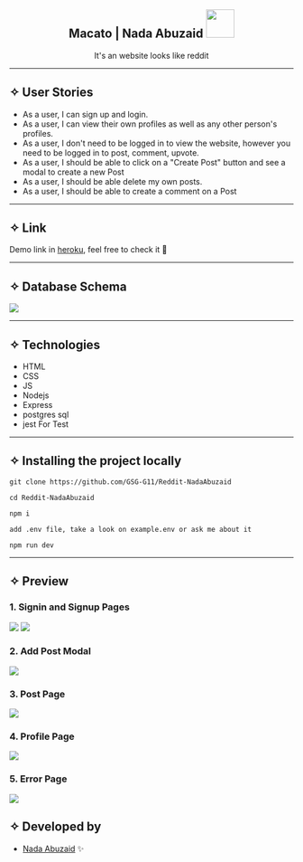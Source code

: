 <div align="center"><h2> Macato | Nada Abuzaid <img src="https://media.giphy.com/media/mGcNjsfWAjY5AEZNw6/giphy.gif" width="50"></h2>

  <p align="center">It's an  website looks like reddit</p>
</div>
<hr>

## ✧ User Stories
- As a user, I can sign up and login.
- As a user, I can view their own profiles as well as any other person's profiles.
- As a user, I don't need to be logged in to view the website, however you need to be logged in to post, comment, upvote.
- As a user, I should be able to click on a "Create Post" button and see a modal to create a new Post
- As a user, I should be able delete my own posts.
- As a user, I should be able to create a comment on a Post
<hr>

## ✧ Link
Demo link in [heroku](https://reddit-nadaabuzaid.herokuapp.com/), feel free to check it 🤍 

<hr>

## ✧ Database Schema
<img src="https://d.top4top.io/p_2280hmj5j1.png">
<hr>

## ✧ Technologies
- HTML
- CSS
- JS
- Nodejs
- Express
- postgres sql
- jest For Test

<hr>

## ✧ Installing the project locally
``` git clone https://github.com/GSG-G11/Reddit-NadaAbuzaid ```

``` cd Reddit-NadaAbuzaid ```

``` npm i ```

``` add .env file, take a look on example.env or ask me about it ```

``` npm run dev ```

<hr>

## ✧ Preview

### 1. Signin and Signup Pages

<img src='https://b.top4top.io/p_2280dmehs1.png'>
<img src='https://c.top4top.io/p_2280q3p4e2.png'>

### 2. Add Post Modal

<img src='https://d.top4top.io/p_22809x7ac3.png'>

### 3. Post Page
<img src='https://e.top4top.io/p_2280voeh82.png'>

### 4. Profile Page
<img src='https://d.top4top.io/p_2280014u71.png'>


### 5. Error Page

<img src='https://j.top4top.io/p_22803wlis1.png'>

## ✧ Developed by
- [Nada Abuzaid](https://github.com/nada-abuzaid) ✨
